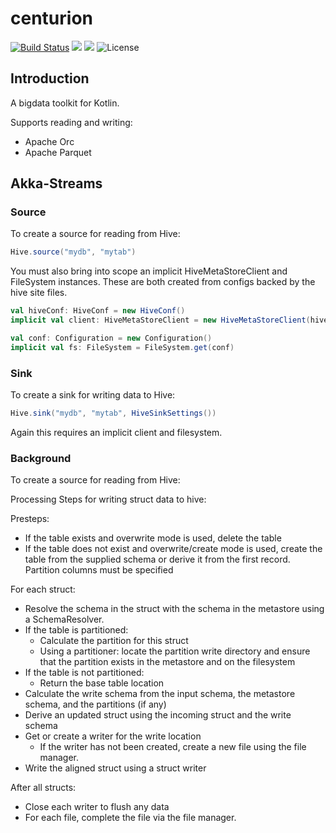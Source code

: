 centurion
=======

[![Build Status](https://travis-ci.org/sksamuel/rxhive.svg?branch=master)](https://travis-ci.org/sksamuel/rxhive)
[<img src="https://img.shields.io/maven-central/v/com.sksamuel.rxhive/rxhive.svg?label=latest%20release"/>](http://search.maven.org/#search%7Cga%7C1%7Ca%3A%22rxhive)
[<img src="https://img.shields.io/nexus/s/https/oss.sonatype.org/com.sksamuel.rxhive/rxhive-core.svg?label=latest%20snapshot&style=plastic"/>](https://oss.sonatype.org/content/repositories/snapshots/com/sksamuel/rxhive/)
![License](https://img.shields.io/github/license/sksamuel/rxhive.svg?style=plastic)

## Introduction

A bigdata toolkit for Kotlin.

Supports reading and writing:

* Apache Orc
* Apache Parquet

## Akka-Streams

### Source

To create a source for reading from Hive:

```scala
Hive.source("mydb", "mytab")
 ```

You must also bring into scope an implicit HiveMetaStoreClient and FileSystem instances.
These are both created from configs backed by the hive site files.

```scala
val hiveConf: HiveConf = new HiveConf()
implicit val client: HiveMetaStoreClient = new HiveMetaStoreClient(hiveConf)

val conf: Configuration = new Configuration()
implicit val fs: FileSystem = FileSystem.get(conf)
```

### Sink

To create a sink for writing data to Hive:

```scala
Hive.sink("mydb", "mytab", HiveSinkSettings())
```

Again this requires an implicit client and filesystem.

### Background

To create a source for reading from Hive:


Processing Steps for writing struct data to hive:

Presteps:

* If the table exists and overwrite mode is used, delete the table
* If the table does not exist and overwrite/create mode is used, create the table from the supplied schema or derive it from the first record. Partition columns must be specified

For each struct:

* Resolve the schema in the struct with the schema in the metastore using a SchemaResolver.
* If the table is partitioned:
    * Calculate the partition for this struct
    * Using a partitioner: locate the partition write directory and ensure that the partition exists in the metastore and on the filesystem
* If the table is not partitioned:
    * Return the base table location
* Calculate the write schema from the input schema, the metastore schema, and the partitions (if any)
* Derive an updated struct using the incoming struct and the write schema
* Get or create a writer for the write location
    * If the writer has not been created, create a new file using the file manager.
* Write the aligned struct using a struct writer

After all structs:

* Close each writer to flush any data
* For each file, complete the file via the file manager.
